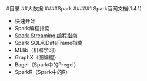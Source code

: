 #目录
##大数据
####Spark
#####1.Spark官网文档(1.4.1)
* 快速开始
* Spark编程指南
* [Spark Streaming 编程指南](https://github.com/NotBadPad/translation/blob/master/bigdate/spark/spark-streaming.md)
* Spark SQL和DataFrame指南
* MLlib（机器学习）
* GraphX（图编程）
* Bagel（Spark中的Pregel）
* SparkR（Spark中的R）